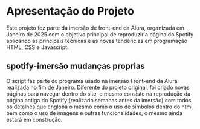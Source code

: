 # Apresentação do Projeto

Este projeto fez parte da imersão de front-end da Alura, organizada em Janeiro de 2025 com o objetivo principal de reproduzir a página do Spotify aplicando as principais técnicas e as novas tendências em programação HTML, CSS e Javascript.


## spotify-imersão mudanças proprias

O script faz parte do programa usado na imersão Front-end da Alura realizada no fim de Janeiro. Diferente do projeto original, foi criado novas páginas para navegar dentro do site, o mesmo consiste na reprodução da página antiga do Spotify (realizado semanas antes da imersão) com todos os detalhes que engloba o mesmo como o uso de símbolos dentro do html, bem como o uso de imagens e outras funcionalidades, o mesmo ainda estará em construção.
